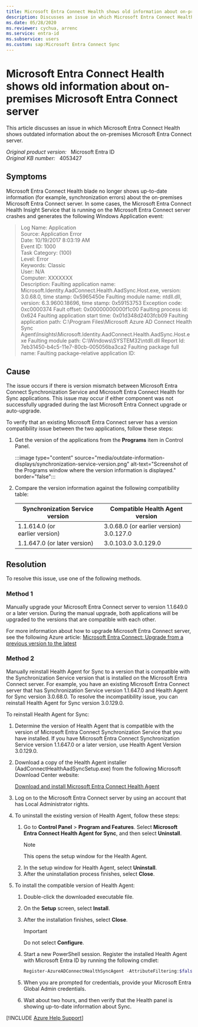 ```yaml
---
title: Microsoft Entra Connect Health shows old information about on-premises server
description: Discusses an issue in which Microsoft Entra Connect Health shows outdated information about the on-premises Microsoft Entra Connect server. Provides a resolution.
ms.date: 05/28/2020
ms.reviewer: cychua, arrenc
ms.service: entra-id
ms.subservice: users
ms.custom: sap:Microsoft Entra Connect Sync
---
```

# Microsoft Entra Connect Health shows old information about on-premises Microsoft Entra Connect server

This article discusses an issue in which Microsoft Entra Connect Health shows outdated information about the on-premises Microsoft Entra Connect server.

_Original product version:_ &nbsp; Microsoft Entra ID  
_Original KB number:_ &nbsp; 4053427

## Symptoms

Microsoft Entra Connect Health blade no longer shows up-to-date information (for example, synchronization errors) about the on-premises Microsoft Entra Connect server. In some cases, the Microsoft Entra Connect Health Insight Service that is running on the Microsoft Entra Connect server crashes and generates the following Windows Application event:

> Log Name: Application  
Source: Application Error  
Date: 10/19/2017 8:03:19 AM  
Event ID: 1000  
Task Category: (100)  
Level: Error  
Keywords: Classic  
User: N/A  
Computer: XXXXXXX  
Description: Faulting application name: Microsoft.Identity.AadConnect.Health.AadSync.Host.exe, version: 3.0.68.0, time stamp: 0x5965450e Faulting module name: ntdll.dll, version: 6.3.9600.18696, time stamp: 0x59153753 Exception code: 0xc0000374 Fault offset: 0x00000000000f1c00 Faulting process id: 0x624 Faulting application start time: 0x01d348d2403fcb09 Faulting application path: C:\Program Files\Microsoft Azure AD Connect Health Sync Agent\Insights\Microsoft.Identity.AadConnect.Health.AadSync.Host.exe Faulting module path: C:\Windows\SYSTEM32\ntdll.dll Report Id: 7eb31450-b4c5-11e7-80cb-005056ba3ca2 Faulting package full name: Faulting package-relative application ID:

## Cause

The issue occurs if there is version mismatch between Microsoft Entra Connect Synchronization Service and Microsoft Entra Connect Health for Sync applications. This issue may occur if either component was not successfully upgraded during the last Microsoft Entra Connect upgrade or auto-upgrade.

To verify that an existing Microsoft Entra Connect server has a version compatibility issue between the two applications, follow these steps:

1. Get the version of the applications from the **Programs** item in Control Panel.

    :::image type="content" source="media/outdate-information-displays/synchronization-service-version.png" alt-text="Screenshot of the Programs window where the version information is displayed." border="false":::

2. Compare the version information against the following compatibility table:

    |Synchronization Service version|Compatible Health Agent version|
    |---|---|
    | 1.1.614.0 (or earlier version)| 3.0.68.0 (or earlier version) 3.0.127.0 |
    | 1.1.647.0 (or later version)| 3.0.103.0 3.0.129.0 |

## Resolution

To resolve this issue, use one of the following methods.

### Method 1

Manually upgrade your Microsoft Entra Connect server to version 1.1.649.0 or a later version. During the manual upgrade, both applications will be upgraded to the versions that are compatible with each other.

For more information about how to upgrade Microsoft Entra Connect server, see the following Azure article: [Microsoft Entra Connect: Upgrade from a previous version to the latest](/azure/active-directory/connect/active-directory-aadconnect-upgrade-previous-version)

### Method 2

Manually reinstall Health Agent for Sync to a version that is compatible with the Synchronization Service version that is installed on the Microsoft Entra Connect server. For example, you have an existing Microsoft Entra Connect server that has Synchronization Service version 1.1.647.0 and Health Agent for Sync version 3.0.68.0. To resolve the incompatibility issue, you can reinstall Health Agent for Sync version 3.0.129.0.

To reinstall Health Agent for Sync:

1. Determine the version of Health Agent that is compatible with the version of Microsoft Entra Connect Synchronization Service that you have installed. If you have Microsoft Entra Connect Synchronization Service version 1.1.647.0 or a later version, use Health Agent Version 3.0.129.0.

2. Download a copy of the Health Agent installer (AadConnectHealthAadSyncSetup.exe) from the following Microsoft Download Center website:

    [Download and install Microsoft Entra Connect Health Agent](/azure/active-directory/hybrid/how-to-connect-install-roadmap#download-and-install-azure-ad-connect-health-agent)

3. Log on to the Microsoft Entra Connect server by using an account that has Local Administrator rights.
4. To uninstall the existing version of Health Agent, follow these steps:

    1. Go to **Control Panel** > **Program and Features**. Select **Microsoft Entra Connect Health Agent for Sync**, and then select **Uninstall**.
        > [!NOTE]
        > This opens the setup window for the Health Agent.
    2. In the setup window for Health Agent, select **Uninstall**.
    3. After the uninstallation process finishes, select **Close**.

5. To install the compatible version of Health Agent:

   1. Double-click the downloaded executable file.
   2. On the **Setup** screen, select **Install**.
   3. After the installation finishes, select **Close**.
        > [!IMPORTANT]
        > Do not select **Configure**.
   4. Start a new PowerShell session. Register the installed Health Agent with Microsoft Entra ID by running the following cmdlet:

        ```powershell
        Register-AzureADConnectHealthSyncAgent -AttributeFiltering:$false -StagingMode:$false
        ```

   5. When you are prompted for credentials, provide your Microsoft Entra Global Admin credentials.
   6. Wait about two hours, and then verify that the Health panel is showing up-to-date information about Sync.

[!INCLUDE [Azure Help Support](../../../includes/azure-help-support.md)]
